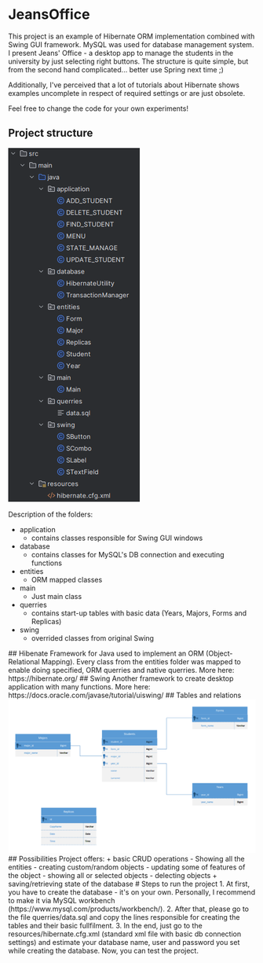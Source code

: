 # JeansOffice


This project is an example of Hibernate ORM implementation combined
with Swing GUI framework. MySQL was used for database management system.
I present Jeans' Office - a desktop app to manage the students in the university 
by just selecting right buttons. The structure is quite simple, but from the second
hand complicated... better use Spring next time ;)

Additionally, I've perceived that a lot of tutorials about Hibernate 
shows examples uncomplete in respect of required settings 
or are just obsolete. 

Feel free to change the code for your own experiments!

## Project structure 

<!--<img src="https://github.com/JayBroe/JeansOffice/blob/master/Main-menu-screen.png" alt="Alt text" title="Optional title"> -->

<img src="https://github.com/JayBroe/JeansOffice/blob/master/project-structure.png" alt="Alt text" title="Optional title">
<!--https://github.com/JayBroe/JeansOffice/blob/master/project-structure.png-->

Description of the folders:

+ application
  - contains classes responsible for Swing GUI windows
+ database
  - contains classes for MySQL's DB connection and executing functions 
+ entities
  - ORM mapped classes
+ main
  - Just main class 
+ querries
  - contains start-up tables with basic data (Years, Majors, Forms and Replicas)
+ swing
  - overrided classes from original Swing 

<!--->
## Hibenate
Framework for Java used to implement an ORM (Object-Relational Mapping). Every class 
from the entities folder was mapped to enable doing specified, ORM querries and native querries.
More here: https://hibernate.org/

## Swing

Another framework to create desktop application with many functions. 
More here: https://docs.oracle.com/javase/tutorial/uiswing/

## Tables and relations

<img src="Relations-diagram.png" alt="Alt text" title="Optional title">

## Possibilities

Project offers:

+ basic CRUD operations
  - Showing all the entities
  - creating custom/random objects
  - updating some of features of the object
  - showing all or selected objects
  - delecting objects 
+ saving/retrieving state of the database

# Steps to run the project 

1. At first, you have to create the database - it's on your own. 
Personally, I recommend to make it via MySQL workbench (https://www.mysql.com/products/workbench/).

2. After that, please go to the file querries/data.sql
and copy the lines responsible for creating the tables and their basic fullfilment.

3. In the end, just go to the resources/hibernate.cfg.xml (standard xml file with basic db connection settings)
and estimate your database name, user and password you set while creating the database.

Now, you can test the project. 
  

